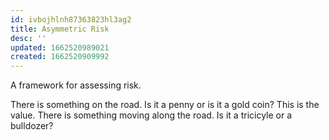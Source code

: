 ```yaml
---
id: ivbojhlnh87363823hl3ag2
title: Asymmetric Risk
desc: ''
updated: 1662520989021
created: 1662520909992
---
```


A framework for assessing risk.

There is something on the road. Is it a penny or is it a gold coin? This is the value.
There is something moving along the road. Is it a tricicyle or a bulldozer?